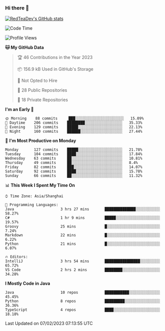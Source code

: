 ### Hi there 👋

<!--
**RedTeaDev/RedTeaDev** is a ✨ _special_ ✨ repository because its `README.md` (this file) appears on your GitHub profile.

Here are some ideas to get you started:

- 🔭 I’m currently working on ...
- 🌱 I’m currently learning ...
- 👯 I’m looking to collaborate on ...
- 🤔 I’m looking for help with ...
- 💬 Ask me about ...
- 📫 How to reach me: ...
- 😄 Pronouns: ...
- ⚡ Fun fact: ...
-->

<!--
[![wakatime](https://wakatime.com/badge/user/6b101ed0-04c0-4490-9283-eb61f2efff96.svg)](https://wakatime.com/@6b101ed0-04c0-4490-9283-eb61f2efff96)
!-->

[![RedTeaDev's GitHub stats](https://github-readme-stats.vercel.app/api?username=RedTeaDev)](https://github.com/anuraghazra/github-readme-stats)
<!--
[![willianrod's wakatime stats](https://github-readme-stats.vercel.app/api/wakatime?username=RedTeaDev)](https://github.com/anuraghazra/github-readme-stats)
!-->
<!--START_SECTION:waka-->
![Code Time](http://img.shields.io/badge/Code%20Time-1%2C182%20hrs%201%20min-blue)

![Profile Views](http://img.shields.io/badge/Profile%20Views-0-blue)

**🐱 My GitHub Data** 

> 🏆 46 Contributions in the Year 2023
 > 
> 📦 156.9 kB Used in GitHub's Storage 
 > 
> 🚫 Not Opted to Hire
 > 
> 📜 28 Public Repositories 
 > 
> 🔑 18 Private Repositories  
 > 
**I'm an Early 🐤** 

```text
🌞 Morning    88 commits     ███░░░░░░░░░░░░░░░░░░░░░░   15.09% 
🌆 Daytime    206 commits    ████████░░░░░░░░░░░░░░░░░   35.33% 
🌃 Evening    129 commits    █████░░░░░░░░░░░░░░░░░░░░   22.13% 
🌙 Night      160 commits    ██████░░░░░░░░░░░░░░░░░░░   27.44%

```
📅 **I'm Most Productive on Monday** 

```text
Monday       127 commits    █████░░░░░░░░░░░░░░░░░░░░   21.78% 
Tuesday      104 commits    ████░░░░░░░░░░░░░░░░░░░░░   17.84% 
Wednesday    63 commits     ██░░░░░░░░░░░░░░░░░░░░░░░   10.81% 
Thursday     49 commits     ██░░░░░░░░░░░░░░░░░░░░░░░   8.4% 
Friday       82 commits     ███░░░░░░░░░░░░░░░░░░░░░░   14.07% 
Saturday     92 commits     ████░░░░░░░░░░░░░░░░░░░░░   15.78% 
Sunday       66 commits     ██░░░░░░░░░░░░░░░░░░░░░░░   11.32%

```


📊 **This Week I Spent My Time On** 

```text
⌚︎ Time Zone: Asia/Shanghai

💬 Programming Languages: 
Java                     3 hrs 27 mins       ██████████████░░░░░░░░░░░   58.27% 
C#                       1 hr 9 mins         █████░░░░░░░░░░░░░░░░░░░░   19.57% 
Groovy                   25 mins             █░░░░░░░░░░░░░░░░░░░░░░░░   7.24% 
Markdown                 22 mins             █░░░░░░░░░░░░░░░░░░░░░░░░   6.22% 
Python                   21 mins             █░░░░░░░░░░░░░░░░░░░░░░░░   6.07%

🔥 Editors: 
IntelliJ                 3 hrs 54 mins       ████████████████░░░░░░░░░   65.72% 
VS Code                  2 hrs 2 mins        ████████░░░░░░░░░░░░░░░░░   34.28%

```

**I Mostly Code in Java** 

```text
Java                     10 repos            ███████████░░░░░░░░░░░░░░   45.45% 
Python                   8 repos             █████████░░░░░░░░░░░░░░░░   36.36% 
TypeScript               4 repos             ████░░░░░░░░░░░░░░░░░░░░░   18.18%

```



 Last Updated on 07/02/2023 07:13:55 UTC
<!--END_SECTION:waka-->


